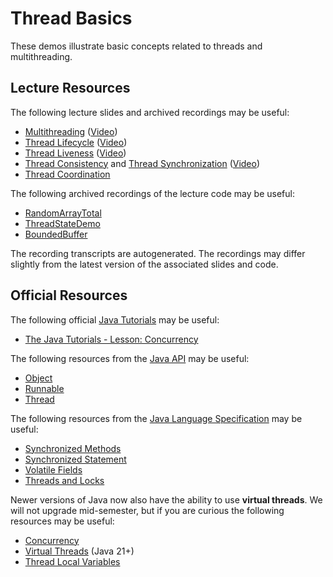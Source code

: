 Thread Basics
=================================================

These demos illustrate basic concepts related to threads and multithreading.

## Lecture Resources ##

The following lecture slides and archived recordings may be useful:

  - [Multithreading](https://docs.google.com/presentation/d/e/2PACX-1vRAIK13AucjkUCqV7X23X65mw_R0m_TTCbkLxPTR2UwNlmART2IkS88tsxUhk_lwfuFEby0TzHNcKJq/pub?start=false&loop=false&delayms=3000) ([Video](https://usfca.hosted.panopto.com/Panopto/Pages/Viewer.aspx?id=fdee778d-e2ac-4553-9b89-af9e0150c84e))
  - [Thread Lifecycle](https://docs.google.com/presentation/d/e/2PACX-1vRGX8jcgM6Uk9EEI9ian35OtakGSD7ba9wuXbRl-9Q1oGDAhB1jgl1Bj4odajIM3QgYWHSEtUDs-GFm/pub?start=false&loop=false&delayms=3000) ([Video](https://usfca.hosted.panopto.com/Panopto/Pages/Viewer.aspx?id=d02ef611-94da-49d4-828f-af9e015148ad))
  - [Thread Liveness](https://docs.google.com/presentation/d/e/2PACX-1vQ2jY-xnKbNM5c9CgATm-GvSmY5fq9MY-LuXXLAQSK93Muwd4ajhSCOhiaCihn8zoibjSdIZJ7yrZe9/pub?start=false&loop=false&delayms=3000) ([Video](https://usfca.hosted.panopto.com/Panopto/Pages/Viewer.aspx?id=8a1cf952-c49b-47db-bada-af9e01510728))
  - [Thread Consistency](https://docs.google.com/presentation/d/e/2PACX-1vQKiEdNM-Uvys2eB-DviZl74962omUp1g8Y51TTo0AOIKi11Hfti6FeOMOKEYWpSmvMi7DsHcXkupcj/pub?start=false&loop=false&delayms=3000) and [Thread Synchronization](https://docs.google.com/presentation/d/e/2PACX-1vQRFhgmF4OSYPvisyIYsQewWhcPbMNxZX2xreQPOMjeA3ShkJuh7aF0rGEUu_wdBwuFA4TTn6TT1vpw/pub?start=false&loop=false&delayms=3000) ([Video](https://usfca.hosted.panopto.com/Panopto/Pages/Viewer.aspx?id=0a7a2c89-0ee7-483f-b2d9-af9e01514f00))
  - [Thread Coordination](https://docs.google.com/presentation/d/e/2PACX-1vTMD7lRdye-5kptn3d68vQYzJq2OQpIKtGLHyPK_sPYRExA5DWv9arIsF0121CP8PO2lV5UkJA-dhlb/pub?start=false&loop=false&delayms=3000)

The following archived recordings of the lecture code may be useful:

  - [RandomArrayTotal](https://usfca.hosted.panopto.com/Panopto/Pages/Viewer.aspx?id=98da32cb-1183-4ffb-9cd1-af9e01510a56)
  - [ThreadStateDemo](https://usfca.hosted.panopto.com/Panopto/Pages/Viewer.aspx?id=af278e88-03e6-41a7-98d1-af9e01512ca4)
  - [BoundedBuffer](https://usfca.hosted.panopto.com/Panopto/Pages/Viewer.aspx?id=dd19db17-f105-442e-8698-af9e0150d9ba)

The recording transcripts are autogenerated. The recordings may differ slightly from the latest version of the associated slides and code.

## Official Resources ##

The following official [Java Tutorials](http://docs.oracle.com/javase/tutorial/index.html) may be useful:

  - [The Java Tutorials - Lesson: Concurrency](https://docs.oracle.com/javase/tutorial/essential/concurrency/index.html)

The following resources from the [Java API](https://www.cs.usfca.edu/~cs212/javadoc/api/index.html) may be useful:

  - [Object](https://www.cs.usfca.edu/~cs212/javadoc/api/java.base/java/lang/Object.html)
  - [Runnable](https://www.cs.usfca.edu/~cs212/javadoc/api/java.base/java/lang/Runnable.html)
  - [Thread](https://www.cs.usfca.edu/~cs212/javadoc/api/java.base/java/lang/Thread.html)

The following resources from the [Java Language Specification](https://docs.oracle.com/javase/specs/jls/se17/html/index.html) may be useful:

  - [Synchronized Methods](https://docs.oracle.com/javase/specs/jls/se17/html/jls-8.html#jls-8.4.3.6)
  - [Synchronized Statement](https://docs.oracle.com/javase/specs/jls/se17/html/jls-14.html#jls-14.19)
  - [Volatile Fields](https://docs.oracle.com/javase/specs/jls/se17/html/jls-8.html#jls-8.3.1.4)
  - [Threads and Locks](https://docs.oracle.com/javase/specs/jls/se17/html/jls-17.html)

Newer versions of Java now also have the ability to use **virtual threads**. We will not upgrade mid-semester, but if you are curious the following resources may be useful: 

  - [Concurrency](https://docs.oracle.com/en/java/javase/21/core/concurrency.html)
  - [Virtual Threads](https://docs.oracle.com/en/java/javase/21/core/virtual-threads.html) (Java 21+)
  - [Thread Local Variables](https://docs.oracle.com/en/java/javase/21/core/thread-local-variables.html)